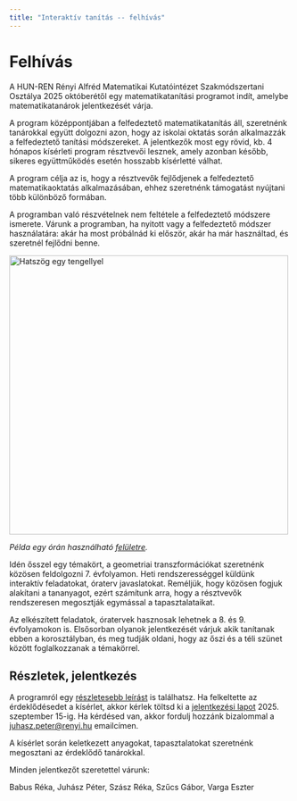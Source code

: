```yaml
---
title: "Interaktív tanítás -- felhívás"
---
```


# Felhívás

A HUN-REN Rényi Alfréd Matematikai Kutatóintézet Szakmódszertani Osztálya 2025 októberétől egy matematikatanítási programot indít, amelybe matematikatanárok jelentkezését várja.

A program középpontjában a felfedeztető matematikatanítás áll, szeretnénk tanárokkal együtt dolgozni azon, hogy az iskolai oktatás során alkalmazzák a felfedeztető tanítási módszereket.
A jelentkezők most egy rövid, kb. 4 hónapos kísérleti program résztvevői lesznek, amely azonban később, sikeres együttműködés esetén hosszabb kísérletté válhat.

A program célja az is, hogy a résztvevők fejlődjenek a felfedeztető matematikaoktatás alkalmazásában, ehhez szeretnénk támogatást nyújtani több különböző formában. 

A programban való részvételnek nem feltétele a felfedeztető módszere ismerete. Várunk a programban, ha nyitott vagy a felfedeztető módszer használatára: akár ha most próbálnád ki először, akár ha már használtad, és szeretnél fejlődni benne.

<img src="https://felfedezteto-matematika.github.io/interaktiv-tanitas/images/hatszog-egy-tengellyel.png" alt="Hatszög egy tengellyel" width="500">

*Példa egy órán használható [felületre](https://felfedezteto-matematika.github.io/interaktiv-tanitas/problems/hatszog-egy-tengellyel.html).*

Idén ősszel egy témakört, a geometriai transzformációkat szeretnénk közösen feldolgozni 7. évfolyamon. Heti rendszerességgel küldünk interaktív feladatokat, óraterv javaslatokat. Reméljük, hogy közösen fogjuk alakítani a tananyagot, ezért számítunk arra, hogy a résztvevők rendszeresen megosztják egymással a tapasztalataikat. 

Az elkészített feladatok, óratervek hasznosak lehetnek a 8. és 9. évfolyamokon is. Elsősorban olyanok jelentkezését várjuk akik tanítanak ebben a korosztályban, és meg tudják oldani, hogy az őszi és a téli szünet között foglalkozzanak a témakörrel.

## Részletek, jelentkezés

A programról egy [részletesebb leírást](https://felfedezteto-matematika.github.io/interaktiv-tanitas/about.html) is találhatsz. Ha felkeltette az érdeklődésedet a kísérlet, akkor kérlek töltsd ki a [jelentkezési lapot](https://forms.gle/JC12DRATg5buoCRL6) 2025. szeptember 15-ig. Ha kérdésed van, akkor fordulj hozzánk bizalommal a juhasz.peter@renyi.hu emailcímen.

A kísérlet során keletkezett anyagokat, tapasztalatokat szeretnénk megosztani az érdeklődő tanárokkal.

Minden jelentkezőt szeretettel várunk:

Babus Réka, Juhász Péter, Szász Réka, Szűcs Gábor, Varga Eszter

